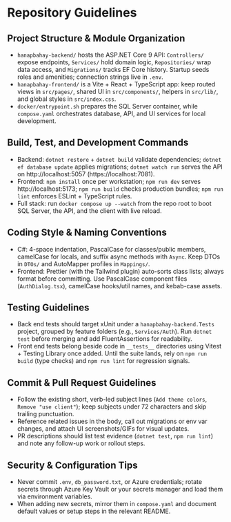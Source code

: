 # Repository Guidelines

## Project Structure & Module Organization
- `hanapbahay-backend/` hosts the ASP.NET Core 9 API: `Controllers/` expose endpoints, `Services/` hold domain logic, `Repositories/` wrap data access, and `Migrations/` tracks EF Core history. Startup seeds roles and amenities; connection strings live in `.env`.
- `hanapbahay-frontend/` is a Vite + React + TypeScript app: keep routed views in `src/pages/`, shared UI in `src/components/`, helpers in `src/lib/`, and global styles in `src/index.css`.
- `docker/entrypoint.sh` prepares the SQL Server container, while `compose.yaml` orchestrates database, API, and UI services for local development.

## Build, Test, and Development Commands
- Backend: `dotnet restore` + `dotnet build` validate dependencies; `dotnet ef database update` applies migrations; `dotnet watch run` serves the API on http://localhost:5057 (https://localhost:7081).
- Frontend: `npm install` once per workstation; `npm run dev` serves http://localhost:5173; `npm run build` checks production bundles; `npm run lint` enforces ESLint + TypeScript rules.
- Full stack: run `docker compose up --watch` from the repo root to boot SQL Server, the API, and the client with live reload.

## Coding Style & Naming Conventions
- C#: 4-space indentation, PascalCase for classes/public members, camelCase for locals, and suffix async methods with `Async`. Keep DTOs in `DTOs/` and AutoMapper profiles in `Mappings/`.
- Frontend: Prettier (with the Tailwind plugin) auto-sorts class lists; always format before committing. Use PascalCase component files (`AuthDialog.tsx`), camelCase hooks/util names, and kebab-case assets.

## Testing Guidelines
- Back end tests should target xUnit under a `hanapbahay-backend.Tests` project, grouped by feature folders (e.g., `Services/Auth`). Run `dotnet test` before merging and add FluentAssertions for readability.
- Front end tests belong beside code in `__tests__` directories using Vitest + Testing Library once added. Until the suite lands, rely on `npm run build` (type checks) and `npm run lint` for regression signals.

## Commit & Pull Request Guidelines
- Follow the existing short, verb-led subject lines (`Add theme colors`, `Remove "use client"`); keep subjects under 72 characters and skip trailing punctuation.
- Reference related issues in the body, call out migrations or env var changes, and attach UI screenshots/GIFs for visual updates.
- PR descriptions should list test evidence (`dotnet test`, `npm run lint`) and note any follow-up work or rollout steps.

## Security & Configuration Tips
- Never commit `.env`, `db_password.txt`, or Azure credentials; rotate secrets through Azure Key Vault or your secrets manager and load them via environment variables.
- When adding new secrets, mirror them in `compose.yaml` and document default values or setup steps in the relevant README.
